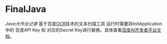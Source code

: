 # FinalJava
*Java大作业记录*
  基于百度[OCR](https://ai.baidu.com)技术的文本扫描工具
    运行时需要将InitApplication中的 百度API Key 和 对应的Secret Key进行替换。具体查看[百度AI开发者平台文档](https://cloud.baidu.com/doc/OCR/OCR-Android-SDK.html#DEMO.E4.BD.BF.E7.94.A8.E8.AF.B4.E6.98.8E)。
